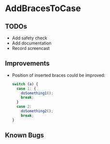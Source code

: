 # AddBracesToCase

## TODOs
* Add safety check
* Add documentation
* Record screencast

## Improvements
* Position of inserted braces could be improved:
  ```javascript expected output
  switch (a) {
    case 1: {
      doSomething1();
      break;
    }
    case 2:
      doSomething2();
      break;
  }
  ```
## Known Bugs
